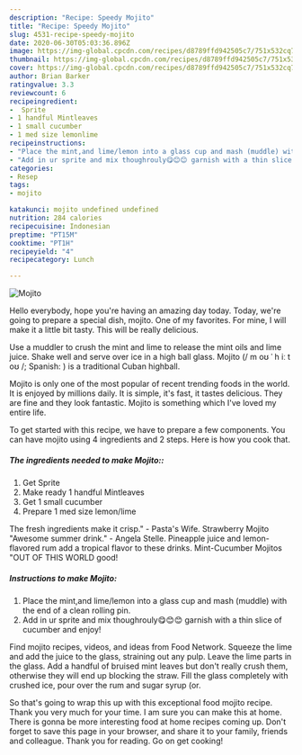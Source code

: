 ```yaml
---
description: "Recipe: Speedy Mojito"
title: "Recipe: Speedy Mojito"
slug: 4531-recipe-speedy-mojito
date: 2020-06-30T05:03:36.896Z
image: https://img-global.cpcdn.com/recipes/d8789ffd942505c7/751x532cq70/mojito-recipe-main-photo.jpg
thumbnail: https://img-global.cpcdn.com/recipes/d8789ffd942505c7/751x532cq70/mojito-recipe-main-photo.jpg
cover: https://img-global.cpcdn.com/recipes/d8789ffd942505c7/751x532cq70/mojito-recipe-main-photo.jpg
author: Brian Barker
ratingvalue: 3.3
reviewcount: 6
recipeingredient:
-  Sprite
- 1 handful Mintleaves
- 1 small cucumber
- 1 med size lemonlime
recipeinstructions:
- "Place the mint,and lime/lemon into a glass cup and mash (muddle) with the end of a clean rolling pin."
- "Add in ur sprite and mix thoughrouly😋😊😊 garnish with a thin slice of cucumber and enjoy!"
categories:
- Resep
tags:
- mojito

katakunci: mojito undefined undefined
nutrition: 284 calories
recipecuisine: Indonesian
preptime: "PT15M"
cooktime: "PT1H"
recipeyield: "4"
recipecategory: Lunch

---
```



![Mojito](https://img-global.cpcdn.com/recipes/d8789ffd942505c7/751x532cq70/mojito-recipe-main-photo.jpg)

Hello everybody, hope you're having an amazing day today. Today, we're going to prepare a special dish, mojito. One of my favorites. For mine, I will make it a little bit tasty. This will be really delicious.

Use a muddler to crush the mint and lime to release the mint oils and lime juice. Shake well and serve over ice in a high ball glass. Mojito (/ m oʊ ˈ h iː t oʊ /; Spanish: ) is a traditional Cuban highball.

Mojito is only one of the most popular of recent trending foods in the world. It is enjoyed by millions daily. It is simple, it's fast, it tastes delicious. They are fine and they look fantastic. Mojito is something which I've loved my entire life.


To get started with this recipe, we have to prepare a few components. You can have mojito using 4 ingredients and 2 steps. Here is how you cook that.

##### The ingredients needed to make Mojito::

1. Get  Sprite
1. Make ready 1 handful Mintleaves
1. Get 1 small cucumber
1. Prepare 1 med size lemon/lime


The fresh ingredients make it crisp.&#34; - Pasta&#39;s Wife. Strawberry Mojito &#34;Awesome summer drink.&#34; - Angela Stelle. Pineapple juice and lemon-flavored rum add a tropical flavor to these drinks. Mint-Cucumber Mojitos &#34;OUT OF THIS WORLD good! 

##### Instructions to make Mojito:

1. Place the mint,and lime/lemon into a glass cup and mash (muddle) with the end of a clean rolling pin.
1. Add in ur sprite and mix thoughrouly😋😊😊 garnish with a thin slice of cucumber and enjoy!


Find mojito recipes, videos, and ideas from Food Network. Squeeze the lime and add the juice to the glass, straining out any pulp. Leave the lime parts in the glass. Add a handful of bruised mint leaves but don&#39;t really crush them, otherwise they will end up blocking the straw. Fill the glass completely with crushed ice, pour over the rum and sugar syrup (or. 

So that's going to wrap this up with this exceptional food mojito recipe. Thank you very much for your time. I am sure you can make this at home. There is gonna be more interesting food at home recipes coming up. Don't forget to save this page in your browser, and share it to your family, friends and colleague. Thank you for reading. Go on get cooking!
